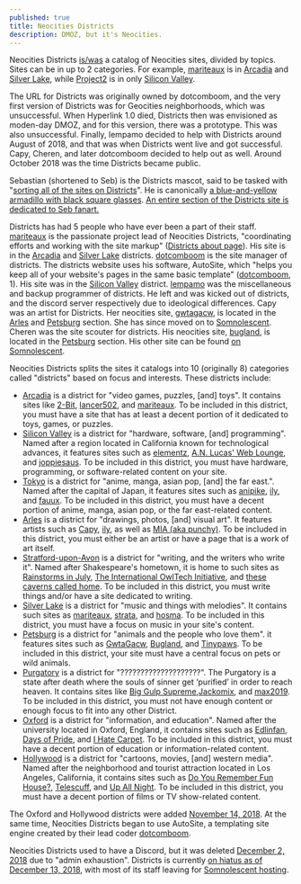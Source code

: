 ```yaml
---
published: true
title: Neocities Districts
description: DMOZ, but it's Neocities.
---
```


Neocities Districts [is/was](# "currently on hiatus") a catalog of Neocities sites, divided by topics. Sites can be in up to 2 categories. For example, [mariteaux](//mariteaux.neocities.org) is in [Arcadia][] and [Silver Lake][], while [Project2](//project2.neocities.org) is in only [Silicon Valley][].

The URL for Districts was originally owned by dotcomboom, and the very first version of Districts was for Geocities neighborhoods, which was unsuccessful. When Hyperlink 1.0 died, Districts then was envisioned as moden-day DMOZ, and for this version, there was a prototype. This was also unsuccessful. Finally, lempamo decided to help with Districts around August of 2018, and that was when Districts went live and got successful. Capy, Cheren, and later dotcomboom decided to help out as well. Around October 2018 was the time Districts became public.

Sebastian (shortened to Seb) is the Districts mascot, said to be tasked with "[sorting all of the sites on Districts](https://districts.neocities.org/about/)". He is canonically [a blue-and-yellow armadillo with black square glasses](https://districts.neocities.org/images/staff/seb.png). [An entire section of the Districts site is dedicated to Seb fanart.](https://districts.neocities.org/fanart/)

Districts has had 5 people who have ever been a part of their staff. [mariteaux](https://mariteaux.neocities.org/) is the passionate project lead of Neocities Districts, "coordinating efforts and working with the site markup" ([Districts about page](https://districts.neocities.org/about/)). His site is in the [Arcadia][] and [Silver Lake][] districts. [dotcomboom](https://dotcomboom.somnolescent.net "originally dotcomboom.neocities.org") is the site manager of districts. The districts website uses his software, AutoSite, which "helps you keep all of your website's pages in the same basic template" ([dotcomboom](https://github.com/dotcomboom/AutoSite#readme), 1). His site was in the [Silicon Valley](https://districts.neocities.org/silicon-valley "While his site remains linked, it is no longer online.") district. [lempamo](https://lempamo.neocities.org) was the miscellaneous and backup programmer of districts. He left and was kicked out of districts, and the discord server respectively due to ideological differences. Capy was an artist for Districts. Her neocities site, [gwtagacw](https://gwtagacw.neocities.org), is located in the [Arles][] and [Petsburg][] section. She has since moved on to [Somnolescent](https://capy.somnolescent.net). Cheren was the site scouter for districts. His neocities site, [bugland](https://bugland.neocities.org), is located in the [Petsburg][] section. His other site can be found [on Somnolescent](https://cheren.somnolescent.net).

Neocities Districts splits the sites it catalogs into 10 (originally 8) categories called "districts" based on focus and interests. These districts include:

 - [Arcadia][] is a district for "video games, puzzles, [and] toys". It contains sites like [2-Bit](https://2bit.neocities.org/), [lancer502](https://lancer502.neocities.org/), and [mariteaux](https://mariteaux.neocities.org/). To be included in this district, you must have a site that has at least a decent portion of it dedicated to toys, games, or puzzles.
 - [Silicon Valley][] is a district for "hardware, software, [and] programming". Named after a region located in California known for technological advances, it features sites such as [elementz](https://elementz.neocities.org), [A.N. Lucas' Web Lounge](https://anlucas.neocities.org/), and [joppiesaus](https://joppiesaus.neocities.org). To be included in this district, you must have hardware, programming, or software-related content on your site.
 - [Tokyo][] is a district for "anime, manga, asian pop, [and] the far east.". Named after the capital of Japan, it features sites such as [anipike](https://anipike.neocities.org), [ily](https://ily.neocities.org), and [fauux](https://fauux.neocities.org). To be included in this district, you must have a decent portion of anime, manga, asian pop, or the far east-related content.
 - [Arles][] is a district for "drawings, photos, [and] visual art". It features artists such as [Capy](https://gwtagacw.neocities.org/), [ily](https://ily.neocities.org/), as well as [MIA (aka punchy)](https://punchy.neocities.org/). To be included in this district, you must either be an artist or have a page that is a work of art itself.
 - [Stratford-upon-Avon](https://districts.neocities.org/stratford-upon-avon/) is a district for "writing, and the writers who write it". Named after Shakespeare's hometown, it is home to such sites as [Rainstorms in July](https://rainstormsinjuly.co/), [The International OwlTech Initiative](https://owltech.neocities.org/), and [these caverns called home](https://cavernscalledhome.neocities.org/). To be included in this district, you must write things and/or have a site dedicated to writing.
 - [Silver Lake][] is a district for "music and things with melodies". It contains such sites as [mariteaux](https://mariteaux.neocities.org/), [strata](https://strata.neocities.org/), and [hosma](hosma.neocities.org). To be included in this district, you must have a focus on music in your site's content.
 - [Petsburg][] is a district for "animals and the people who love them". it features sites such as [GwtaGacw](https://gwtagacw.neocities.org/), [Bugland](https://bugland.neocities.org/), and   [Tinypaws](https://tinypaws.neocities.org/). To be included in this district, your site must have a central focus on pets or wild animals.
 - [Purgatory][] is a district for "????????????????????". The Purgatory is a state after death where the souls of sinner get ‘purified’ in order to reach heaven. It contains sites like [Big Gulp Supreme](https://biggulpsupreme.neocities.org/),[Jackomix](https://jackomix.neocities.org/), and [max2019](https://max2019.neocities.org/). To be included in this district, you must not have enough content or enough focus to fit into any other District.
  - [Oxford][] is a district for "information, and education". Named after the university located in Oxford, England, it contains sites such as [Edlinfan](https://edlinfan.neocities.org/), [Days of Pride](https://daysofpride.neocities.org/), and [I Hate Carpet](https://ihatecarpet.neocities.org/). To be included in this district, you must have a decent portion of education or information-related content.
  - [Hollywood][] is a district for "cartoons, movies, [and] western media". Named after the neighborhood and tourist attraction located in Los Angeles, California, it contains sites such as [Do You Remember Fun House?](https://doyourememberfunhouse.neocities.org/), [Telescuff](https://telescuff.neocities.org/), and [Up All Night](https://upallnight.neocities.org/). To be included in this district, you must have a decent portion of films or TV show-related content.

The Oxford and Hollywood districts were added [November 14, 2018](https://districts.neocities.org/updates/#nov04). At the same time, Neocities Districts began to use AutoSite, a templating site engine created by their lead coder [dotcomboom](https://dotcomboom.neocities.org/).

Neocities Districts used to have a Discord, but it was deleted [December 2, 2018](//districts.neocities.org/updates/#dec02) due to "admin exhaustion". Districts is currently [on hiatus as of December 13, 2018](//districts.neocities.org/updates/#dec13), with most of its staff leaving for [Somnolescent hosting](//somnolescent.net).

[Arcadia]: <https://districts.neocities.org/arcadia/>
[Silicon Valley]: <https://districts.neocities.org/silicon-valley>
[Silver Lake]: <https://districts.neocities.org/silver-lake/>
[Tokyo]: <https://districts.neocities.org/tokyo>
[Arles]: <https://districts.neocities.org/arles/>
[Petsburg]: <https://districts.neocities.org/petsburg/>
[Purgatory]: <https://districts.neocities.org/purgatory/>
[Oxford]: <https://districts.neocities.org/oxford>
[Hollywood]: <https://districts.neocities.org/hollywood>
